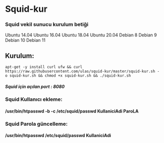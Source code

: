 # Squid-kur
### Squid vekil sunucu kurulum betiği
 Ubuntu 14.04
 Ubuntu 16.04
 Ubuntu 18.04
 Ubuntu 20.04
 Debian 8
 Debian 9
 Debian 10
 Debian 11
## Kurulum:
```
apt-get -y install curl ufw && curl  https://raw.githubusercontent.com/ulas/squid-kur/master/squid-kur.sh -o squid-kur.sh && chmod +x squid-kur.sh && ./squid-kur.sh
```
##### Squid için açılan port : 8080

### Squid Kullanıcı ekleme:
#### /usr/bin/htpasswd -b -c /etc/squid/passwd KullaniciAdi ParoLA
### Squid Parola güncelleme:
#### /usr/bin/htpasswd /etc/squid/passwd KullaniciAdi
